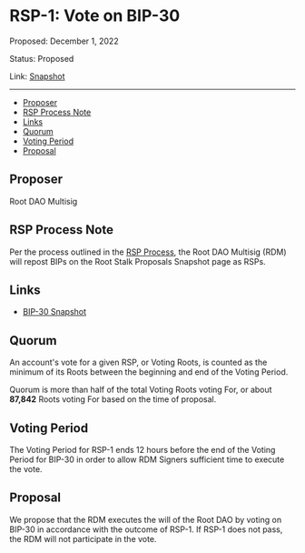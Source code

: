# RSP-1: Vote on BIP-30

Proposed: December 1, 2022

Status: Proposed

Link: [Snapshot](https://snapshot.org/#/rootstalkproposals.eth/proposal/0x8d42c97b361ecc020ffb623f55987e859b3829db557542922596a10fcb8c5ed3)

---

- [Proposer](#proposer)
- [RSP Process Note](#rsp-process-note)
- [Links](#links)
- [Quorum](#quorum)
- [Voting Period](#voting-period)
- [Proposal](#proposal)

## Proposer

Root DAO Multisig

## RSP Process Note

Per the process outlined in the [RSP Process](https://docs.roottoken.org/governance/root-token/rdm-process#about-rsp-process), the Root DAO Multisig (RDM) will repost BIPs on the Root Stalk Proposals Snapshot page as RSPs.

## Links

* [BIP-30 Snapshot](https://snapshot.org/#/beanstalkdao.eth/proposal/0x724bbca47b55d42ec25f76c233846bdbbae1dd833618b938c84d58f53ffe7c3d)

## Quorum

An account's vote for a given RSP, or Voting Roots, is counted as the
minimum of its Roots between the beginning and end of the Voting Period.

Quorum is more than half of the total Voting Roots voting For, or about **87,842** Roots voting For based on the time of proposal.

## Voting Period

The Voting Period for RSP-1 ends 12 hours before the end of the Voting Period for BIP-30 in order to allow RDM Signers sufficient time to execute the vote.

## Proposal

We propose that the RDM executes the will of the Root DAO by voting on BIP-30 in accordance with the outcome of RSP-1. If RSP-1 does not pass, the RDM will not participate in the vote.
